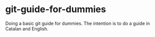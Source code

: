 # git-guide-for-dummies

Doing a basic git guide for dummies. The intention is to do a guide in Catalan and English.
